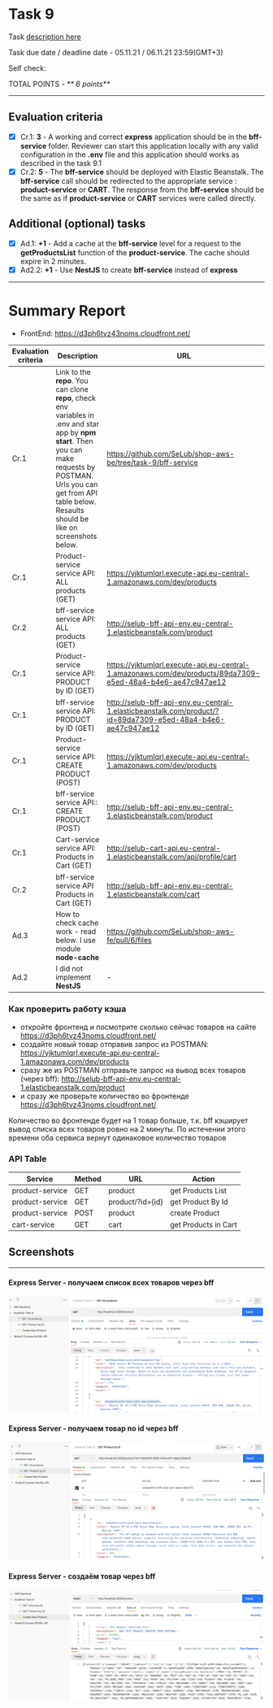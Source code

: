 # __Task 9__

Task [description here](https://github.com/EPAM-JS-Competency-center/cloud-development-course-initial/blob/new-tasks/task9-bff-elastic-beanstalk/task.md)

Task due date / deadline date - 05.11.21 / 06.11.21 23:59(GMT+3)

Self check:
 
 TOTAL POINTS - _** 6 points**_
 
-----------
## __Evaluation criteria__

- [x] Cr.1: **3** - A working and correct **express** application should be in the **bff-service** folder. Reviewer can start this application locally with any valid configuration in the **.env** file and this application should works as described in the task 9.1
- [x] Cr.2: **5** - The **bff-service** should be deployed with Elastic Beanstalk. The **bff-service** call should be redirected to the appropriate service : **product-service** or **CART**. The response from the **bff-service** should be the same as if **product-service** or **CART** services were called directly.

## __Additional (optional) tasks__

- [x] Ad.1: **+1** - Add a cache at the **bff-service** level for a request to the **getProductsList** function of the **product-service**. The cache should expire in 2 minutes.  
- [x] Ad2.2: **+1** - Use **NestJS** to create **bff-service** instead of **express**

------------

# __Summary Report__

* FrontEnd: https://d3ph6tvz43noms.cloudfront.net/ 


Evaluation criteria   | Description | URL 
----------------------|-------------|-----
Cr.1 | Link to the **repo**.  You can clone **repo**, check env variables in .env and star app by **npm start**.  Then you can make requests by POSTMAN. Urls you can get from API table below. Resaults should be like on screenshots below. | https://github.com/SeLub/shop-aws-be/tree/task-9/bff-service
Cr.1 | Product-service service API: ALL products (GET) | https://yjktumlqrl.execute-api.eu-central-1.amazonaws.com/dev/products
Cr.2 | bff-service service API: ALL products (GET) | http://selub-bff-api-env.eu-central-1.elasticbeanstalk.com/product
Cr.1 | Product-service service API: PRODUCT by ID (GET) | https://yjktumlqrl.execute-api.eu-central-1.amazonaws.com/dev/products/89da7309-e5ed-48a4-b4e6-ae47c947ae12
Cr.1 | bff-service service API: PRODUCT by ID (GET) | http://selub-bff-api-env.eu-central-1.elasticbeanstalk.com/product/?id=89da7309-e5ed-48a4-b4e6-ae47c947ae12
Cr.1 | Product-service service API: CREATE PRODUCT (POST) | https://yjktumlqrl.execute-api.eu-central-1.amazonaws.com/dev/products
Cr.1 | bff-service service API:: CREATE PRODUCT (POST) |  http://selub-bff-api-env.eu-central-1.elasticbeanstalk.com/product
Cr.1 | Cart-service service API: Products in Cart (GET) | http://selub-cart-api.eu-central-1.elasticbeanstalk.com/api/profile/cart
Cr.2 | bff-service service API Products in Cart (GET) | http://selub-bff-api-env.eu-central-1.elasticbeanstalk.com/cart
Ad.3 | How to check cache work - read below. I use module **node-cache**| https://github.com/SeLub/shop-aws-fe/pull/6/files
Ad.2 | I did not implement **NestJS**  | -

### Как проверить работу кэша
- откройте фронтенд и посмотрите сколько сейчас товаров на сайте https://d3ph6tvz43noms.cloudfront.net/ 
- создайте новый товар отправив запрос из POSTMAN: https://yjktumlqrl.execute-api.eu-central-1.amazonaws.com/dev/products
- сразу же из POSTMAN отправьте запрос на вывод всех товаров (через bff): http://selub-bff-api-env.eu-central-1.elasticbeanstalk.com/product
- и сразу же проверьте количество во фронтенде https://d3ph6tvz43noms.cloudfront.net/ 

Количество во фронтенде будет на 1 товар больше, т.к. bff кэширует вывод списка всех товаров ровно на 2 минуты. По истечении этого времени оба сервиса вернут одинаковое количество товаров


### API Table
Service | Method | URL | Action |
--------|--------|-----|--------|
product-service | GET | product | get Products List
product-service | GET | product/?id={id} | get Product By Id
product-service | POST | product | create Product
cart-service | GET | cart | get Products in Cart

## Screenshots 

------------

#### **Express Server** -  получаем список всех товаров через **bff**

![Get All Products](express_all.png)

#### **Express Server** -  получаем товар по id через **bff**

![Get Product by ID](express_id.png)

#### **Express Server** -  создаём товар через **bff**

![Create Product](express_create.png)